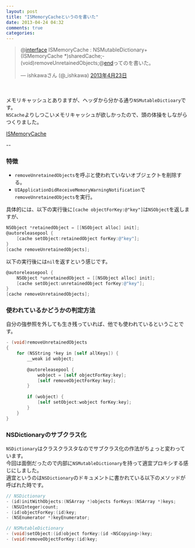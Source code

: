 ```yaml
---
layout: post
title: "ISMemoryCacheというのを書いた"
date: 2013-04-24 04:32
comments: true
categories: 
---
```


<blockquote class="twitter-tweet" lang="ja"><p>@<a href="https://twitter.com/interface">interface</a> ISMemoryCache : NSMutableDictionary+ (ISMemoryCache *)sharedCache;- (void)removeUnretainedObjects;@<a href="https://twitter.com/end">end</a>ってのを書いた。</p>&mdash; ishkawaさん (@_ishkawa) <a href="https://twitter.com/_ishkawa/status/326752483705761792">2013年4月23日</a></blockquote>
<script async src="//platform.twitter.com/widgets.js" charset="utf-8"></script>

　

メモリキャッシュとありますが、ヘッダから分かる通り`NSMutableDictioary`です。  
`NSCache`よりしつこいメモリキャッシュが欲しかったので、頭の体操をしながらつくりました。

[ISMemoryCache](https://github.com/ishkawa/ISMemoryCache)

--

### 特徴

- `removeUnretainedObjects`を呼ぶと使われていないオブジェクトを削除する。
- `UIApplicationDidReceiveMemoryWarningNotification`で`removeUnretainedObjects`を実行。

具体的には、以下の実行後に`[cache objectForKey:@"key"]`は`NSObject`を返しますが、

```objectivec
NSObject *retainedObject = [[NSObject alloc] init];
@autoreleasepool {
    [cache setObject:retainedObject forKey:@"key"];
}
[cache removeUnretainedObjects];
```

以下の実行後には`nil`を返すという感じです。　

```objectivec
@autoreleasepool {
    NSObject *unretainedObject = [[NSObject alloc] init];
    [cache setObject:unretainedObject forKey:@"key"];
}
[cache removeUnretainedObjects];
```

### 使われているかどうかの判定方法

自分の強参照を外しても生き残っていれば、他でも使われているということです。

```objectivec
- (void)removeUnretainedObjects
{
    for (NSString *key in [self allKeys]) {
        __weak id wobject;
        
        @autoreleasepool {
            wobject = [self objectForKey:key];
            [self removeObjectForKey:key];
        }
        
        if (wobject) {
            [self setObject:wobject forKey:key];
        }
    }
}
```

### NSDictionaryのサブクラス化

`NSDictionary`はクラスクラスタなのでサブクラス化の作法がちょっと変わっています。  
今回は面倒だったので内部に`NSMutableDictionary`を持って適宜プロキシする感じにしました。  
適宜というのは`NSDictionary`のドキュメントに書かれている以下のメソッドが呼ばれた時です。

```objectivec
// NSDictionary
- (id)initWithObjects:(NSArray *)objects forKeys:(NSArray *)keys;
- (NSUInteger)count;
- (id)objectForKey:(id)key;
- (NSEnumerator *)keyEnumerator;

// NSMutableDictionary
- (void)setObject:(id)object forKey:(id <NSCopying>)key;
- (void)removeObjectForKey:(id)key;
```

